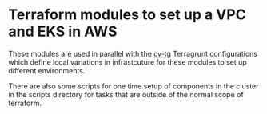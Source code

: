 # Terraform modules to set up a VPC and EKS in AWS

These modules are used in parallel with the [cv-tg](https://github.com/stutily/cv-tg) Terragrunt configurations which define local variations in
infrastcuture for these modules to set up different environments.

There are also some scripts for one time setup of components in the cluster in the scripts directory for tasks that are outside of the normal scope of terraform.



